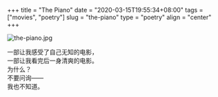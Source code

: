 +++
title = "The Piano"
date = "2020-03-15T19:55:34+08:00"
tags = ["movies", "poetry"]
slug = "the-piano"
type = "poetry"
align = "center"
+++

![the-piano.jpg](/images/the-piano.jpg)

一部让我感受了自己无知的电影，  
一部让我看完后一身清爽的电影。  
为什么？  
不要问询——  
我也不知道。
